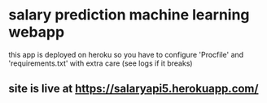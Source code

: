 # salary prediction machine learning webapp

this app is deployed on heroku so you have to configure 'Procfile' and 'requirements.txt' with extra care (see logs if it breaks)

## site is live at https://salaryapi5.herokuapp.com/
